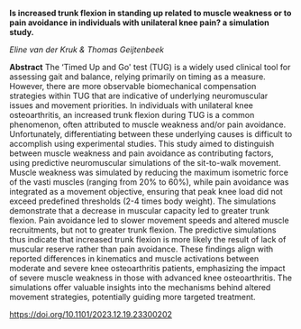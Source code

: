 **Is increased trunk flexion in standing up related to muscle weakness or to pain avoidance in individuals with unilateral knee pain? a simulation study.**  

*Eline van der Kruk & Thomas Geijtenbeek*

**Abstract**
The ‘Timed Up and Go' test (TUG) is a widely used clinical tool for assessing gait and balance, relying primarily on timing as a measure. However, there are more observable biomechanical compensation strategies within TUG that are indicative of underlying neuromuscular issues and movement priorities. In individuals with unilateral knee osteoarthritis, an increased trunk flexion during TUG is a common phenomenon, often attributed to muscle weakness and/or pain avoidance. Unfortunately, differentiating between these underlying causes is difficult to accomplish using experimental studies. This study aimed to distinguish between muscle weakness and pain avoidance as contributing factors, using predictive neuromuscular simulations of the sit-to-walk movement. Muscle weakness was simulated by reducing the maximum isometric force of the vasti muscles (ranging from 20% to 60%), while pain avoidance was integrated as a movement objective, ensuring that peak knee load did not exceed predefined thresholds (2-4 times body weight). The simulations demonstrate that a decrease in muscular capacity led to greater trunk flexion. Pain avoidance led to slower movement speeds and altered muscle recruitments, but not to greater trunk flexion. The predictive simulations thus indicate that increased trunk flexion is more likely the result of lack of muscular reserve rather than pain avoidance. These findings align with reported differences in kinematics and muscle activations between moderate and severe knee osteoarthritis patients, emphasizing the impact of severe muscle weakness in those with advanced knee osteoarthritis. The simulations offer valuable insights into the mechanisms behind altered movement strategies, potentially guiding more targeted treatment.  

https://doi.org/10.1101/2023.12.19.23300202


